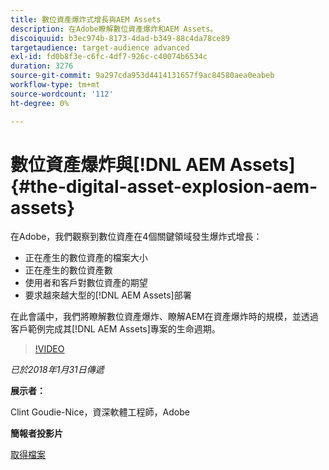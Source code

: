 ```yaml
---
title: 數位資產爆炸式增長與AEM Assets
description: 在Adobe瞭解數位資產爆炸和AEM Assets。
discoiquuid: b3ec974b-8173-4dad-b349-88c4da78ce89
targetaudience: target-audience advanced
exl-id: fd0b8f3e-c6fc-4df7-926c-c40074b6534c
duration: 3276
source-git-commit: 9a297cda953d4414131657f9ac84580aea0eabeb
workflow-type: tm+mt
source-wordcount: '112'
ht-degree: 0%

---
```


# 數位資產爆炸與[!DNL AEM Assets]{#the-digital-asset-explosion-aem-assets}

在Adobe，我們觀察到數位資產在4個關鍵領域發生爆炸式增長：

* 正在產生的數位資產的檔案大小
* 正在產生的數位資產數
* 使用者和客戶對數位資產的期望
* 要求越來越大型的[!DNL AEM Assets]部署

在此會議中，我們將瞭解數位資產爆炸、瞭解AEM在資產爆炸時的規模，並透過客戶範例完成其[!DNL AEM Assets]專案的生命週期。

>[!VIDEO](https://video.tv.adobe.com/v/21474/?quality=9)

*已於2018年1月31日傳遞*

**展示者：**

Clint Goudie-Nice，資深軟體工程師，Adobe

**簡報者投影片**

[取得檔案](assets/1+30+18+the+digital+asset+explosion+gems.pdf)
<!--
[Get back to the Overview](https://helpx.adobe.com/experience-manager/kt/eseminars/gems/aem-index.html)
-->
